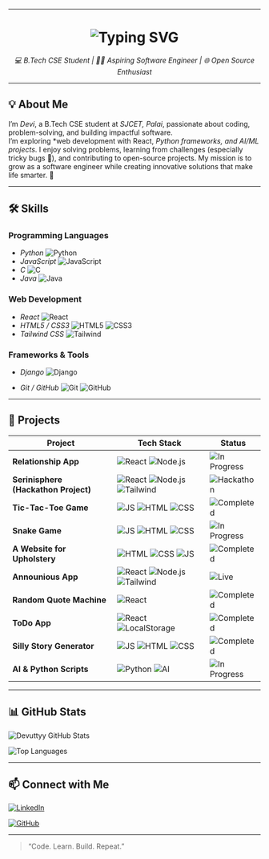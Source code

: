 
---
<h1 align="center">
  <img src="https://readme-typing-svg.herokuapp.com?font=Share+Tech+Mono&size=35&duration=4000&pause=1000&color=00F7FF&center=true&vCenter=true&width=700&lines=👩‍💻+Hey%2C+I'm+Devi;🚀+Future+Software+Engineer;⚡+Building+Tech+One+Line+at+a+Time" alt="Typing SVG" />
</h1>

<p align="center">
  <em>💻 B.Tech CSE Student | 👩‍💻 Aspiring Software Engineer | 🌐 Open Source Enthusiast</em>
</p>

---
## 💡 About Me

I’m *Devi*, a B.Tech CSE student at *SJCET, Palai*, passionate about coding, problem-solving, and building impactful software.  
I’m exploring *web development with React, *Python frameworks, and AI/ML projects*. I enjoy solving problems, learning from challenges (especially tricky bugs 🐞), and contributing to open-source projects. My mission is to grow as a software engineer while creating innovative solutions that make life smarter. 🚀

---

## 🛠 Skills

### Programming Languages
- *Python* ![Python](https://img.shields.io/badge/Python-3776AB?style=for-the-badge&logo=python&logoColor=white)  
- *JavaScript* ![JavaScript](https://img.shields.io/badge/JavaScript-F7DF1E?style=for-the-badge&logo=javascript&logoColor=black)  
- *C* ![C](https://img.shields.io/badge/C-A8B9CC?style=for-the-badge&logo=c&logoColor=white)  
- *Java* ![Java](https://img.shields.io/badge/Java-007396?style=for-the-badge&logo=java&logoColor=white)  

### Web Development
- *React* ![React](https://img.shields.io/badge/React-20232A?style=for-the-badge&logo=react&logoColor=61DAFB)  
- *HTML5 / CSS3* ![HTML5](https://img.shields.io/badge/HTML5-E34F26?style=for-the-badge&logo=html5&logoColor=white) ![CSS3](https://img.shields.io/badge/CSS3-1572B6?style=for-the-badge&logo=css3&logoColor=white)  
- *Tailwind CSS* ![Tailwind](https://img.shields.io/badge/TailwindCSS-06B6D4?style=for-the-badge&logo=tailwind-css&logoColor=white)  

### Frameworks & Tools
- *Django* ![Django](https://img.shields.io/badge/Django-092E20?style=for-the-badge&logo=django&logoColor=white)  


- *Git / GitHub* ![Git](https://img.shields.io/badge/Git-F05032?style=for-the-badge&logo=git&logoColor=white) ![GitHub](https://img.shields.io/badge/GitHub-181717?style=for-the-badge&logo=github&logoColor=white)  

---



## 🚀 Projects

| Project | Tech Stack | Status |
|---------|------------|--------|
| **Relationship App** | ![React](https://img.shields.io/badge/React-61DAFB?style=for-the-badge&logo=react&logoColor=black) ![Node.js](https://img.shields.io/badge/Node.js-339933?style=for-the-badge&logo=nodedotjs&logoColor=white) | ![In Progress](https://img.shields.io/badge/Status-In%20Progress-yellow?style=for-the-badge&logo=appveyor) |
| **Serinisphere (Hackathon Project)** | ![React](https://img.shields.io/badge/React-61DAFB?style=for-the-badge&logo=react&logoColor=black) ![Node.js](https://img.shields.io/badge/Node.js-339933?style=for-the-badge&logo=nodedotjs&logoColor=white) ![Tailwind](https://img.shields.io/badge/TailwindCSS-38B2AC?style=for-the-badge&logo=tailwind-css&logoColor=white) | ![Hackathon](https://img.shields.io/badge/Status-Hackathon-blue?style=for-the-badge&logo=appveyor) |
| **Tic-Tac-Toe Game** | ![JS](https://img.shields.io/badge/JavaScript-F7DF1E?style=for-the-badge&logo=javascript&logoColor=black) ![HTML](https://img.shields.io/badge/HTML-E34F26?style=for-the-badge&logo=html5&logoColor=white) ![CSS](https://img.shields.io/badge/CSS-1572B6?style=for-the-badge&logo=css3&logoColor=white) | ![Completed](https://img.shields.io/badge/Status-Completed-brightgreen?style=for-the-badge&logo=appveyor) |
| **Snake Game** | ![JS](https://img.shields.io/badge/JavaScript-F7DF1E?style=for-the-badge&logo=javascript&logoColor=black) ![HTML](https://img.shields.io/badge/HTML-E34F26?style=for-the-badge&logo=html5&logoColor=white) ![CSS](https://img.shields.io/badge/CSS-1572B6?style=for-the-badge&logo=css3&logoColor=white) | ![In Progress](https://img.shields.io/badge/Status-In%20Progress-yellow?style=for-the-badge&logo=appveyor) |
| **A Website for Upholstery** | ![HTML](https://img.shields.io/badge/HTML-E34F26?style=for-the-badge&logo=html5&logoColor=white) ![CSS](https://img.shields.io/badge/CSS-1572B6?style=for-the-badge&logo=css3&logoColor=white) ![JS](https://img.shields.io/badge/JavaScript-F7DF1E?style=for-the-badge&logo=javascript&logoColor=black) | ![Completed](https://img.shields.io/badge/Status-Completed-brightgreen?style=for-the-badge&logo=appveyor) |
| **Announious App** | ![React](https://img.shields.io/badge/React-61DAFB?style=for-the-badge&logo=react&logoColor=black) ![Node.js](https://img.shields.io/badge/Node.js-339933?style=for-the-badge&logo=nodedotjs&logoColor=white) ![Tailwind](https://img.shields.io/badge/TailwindCSS-38B2AC?style=for-the-badge&logo=tailwind-css&logoColor=white) | ![Live](https://img.shields.io/badge/Status-Live-brightgreen?style=for-the-badge&logo=appveyor) |
| **Random Quote Machine** | ![React](https://img.shields.io/badge/React-61DAFB?style=for-the-badge&logo=react&logoColor=black) | ![Completed](https://img.shields.io/badge/Status-Completed-blue?style=for-the-badge&logo=appveyor) |
| **ToDo App** | ![React](https://img.shields.io/badge/React-61DAFB?style=for-the-badge&logo=react&logoColor=black) ![LocalStorage](https://img.shields.io/badge/LocalStorage-FFCA28?style=for-the-badge&logo=googlechrome&logoColor=black) | ![Completed](https://img.shields.io/badge/Status-Completed-blue?style=for-the-badge&logo=appveyor) |
| **Silly Story Generator** | ![JS](https://img.shields.io/badge/JavaScript-F7DF1E?style=for-the-badge&logo=javascript&logoColor=black) ![HTML](https://img.shields.io/badge/HTML-E34F26?style=for-the-badge&logo=html5&logoColor=white) ![CSS](https://img.shields.io/badge/CSS-1572B6?style=for-the-badge&logo=css3&logoColor=white) | ![Completed](https://img.shields.io/badge/Status-Completed-blue?style=for-the-badge&logo=appveyor) |
| **AI & Python Scripts** | ![Python](https://img.shields.io/badge/Python-3776AB?style=for-the-badge&logo=python&logoColor=white) ![AI](https://img.shields.io/badge/AI-FF6F61?style=for-the-badge) | ![In Progress](https://img.shields.io/badge/Status-In%20Progress-yellow?style=for-the-badge&logo=appveyor) |


---

## 📊 GitHub Stats

<!-- Overall GitHub stats -->
![Devuttyy GitHub Stats](https://github-readme-stats.vercel.app/api?username=Devimanoj2005&show_icons=true&theme=radical&count_private=true&include_all_commits=true)

<!-- Top Languages -->
![Top Languages](https://github-readme-stats.vercel.app/api/top-langs/?username=Devimanoj2005&layout=compact&theme=radical)

<!-- Contribution Graph -->


---

## 📫 Connect with Me

[![LinkedIn](https://img.shields.io/badge/LinkedIn-DeviManoj-blue?style=for-the-badge&logo=linkedin)](https://www.linkedin.com/Devimanoj)  

[![GitHub](https://img.shields.io/badge/GitHub-Devimanoj2005-black?style=for-the-badge&logo=github)](https://github.com/Devimanoj2005)  

---

> “Code. Learn. Build. Repeat.”
